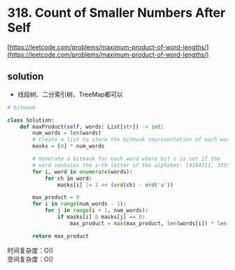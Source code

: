 # 318. Count of Smaller Numbers After Self

[https://leetcode.com/problems/maximum-product-of-word-lengths/](https://leetcode.com/problems/maximum-product-of-word-lengths/)

## solution

- 线段树、二分索引树、TreeMap都可以

```python
# bitmask

class Solution:
    def maxProduct(self, words: List[str]) -> int:
        num_words = len(words)
        # Create a list to store the bitmask representation of each word
        masks = [0] * num_words

        # Generate a bitmask for each word where bit i is set if the
        # word contains the i-th letter of the alphabet: [4194311, 33554435, 16416, 131075, 8921120, 63]
        for i, word in enumerate(words):
            for ch in word:
                masks[i] |= 1 << (ord(ch) - ord('a'))

        max_product = 0
        for i in range(num_words - 1):
            for j in range(i + 1, num_words):
                if masks[i] & masks[j] == 0:
                    max_product = max(max_product, len(words[i]) * len(words[j]))

        return max_product
```

时间复杂度：O() <br>
空间复杂度：O()
